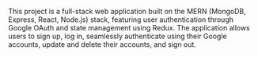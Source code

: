 This project is a full-stack web application built on the MERN (MongoDB, Express, React, Node.js) stack, featuring user authentication through Google OAuth and state management using Redux. The application allows users to sign up, log in, seamlessly authenticate using their Google accounts, update and delete their accounts, and sign out. 